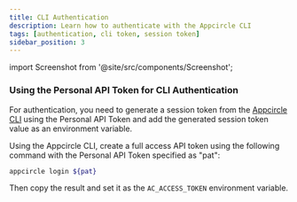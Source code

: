 ```yaml
---
title: CLI Authentication
description: Learn how to authenticate with the Appcircle CLI
tags: [authentication, cli token, session token]
sidebar_position: 3
---
```


import Screenshot from '@site/src/components/Screenshot';

### Using the Personal API Token for CLI Authentication

For authentication, you need to generate a session token from the [Appcircle CLI](https://github.com/appcircleio/appcircle-cli#appcircle-command-line-interface) using the Personal API Token and add the generated session token value as an environment variable.

Using the Appcircle CLI, create a full access API token using the following command with the Personal API Token specified as "pat":

```bash
appcircle login ${pat}
```

Then copy the result and set it as the `AC_ACCESS_TOKEN` environment variable.